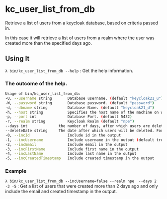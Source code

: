 # kc_user_list_from_db
Retrieve a list of users from a keycloak database, based on criteria passed in.

In this case it will retrieve a list of users from a realm where the user was created more than the specified days ago.

## Using It

`λ bin/kc_user_list_from_db --help` : Get the help information.


### The outcome of the help.

```bash
Usage of bin/kc_user_list_from_db:
-U, --username string       Database username. (default "keycloak21_u")
-W, --password string       Database password. (default "password")
-d, --dbname string         Database Name. (default "keycloak21_d")
-h, --host string           Specifies the host name of the machine on which the server is running. (default "localhost")
-p, --port int              Database Port. (default 5432)
-r, --realm string          Keycloak Realm (default "npe")
--days int              the number of days, after which users are deleted (default -1)
--deleteDate string     The date after which users will be deleted. Format: YYYY-MM-DD
-0, --incId                 Include id in the output
-1, --incUsername           Include username in the output (default true)
-2, --incEmail              Include email in the output
-3, --incFirstName          Include first name in the output
-4, --incLastName           Include last name in the output
-5, --incCreatedTimestamp   Include created timestamp in the output
```

### Example

`λ bin/kc_user_list_from_db --incUsername=false --realm npe  --days 2 -3 -5` : Get a list of users that were created more than 2 days ago and only include the email and created timestamp in the output.

